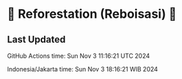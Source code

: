
# 🌳 Reforestation (Reboisasi) 🌲

## Last Updated

GitHub Actions time: Sun Nov  3 11:16:21 UTC 2024

Indonesia/Jakarta time: Sun Nov  3 18:16:21 WIB 2024

